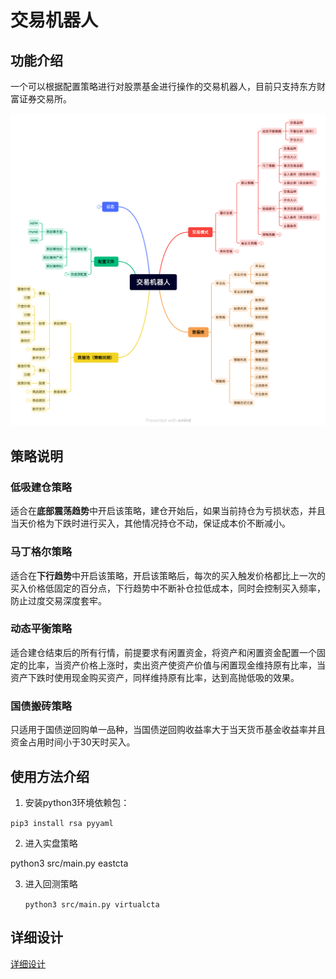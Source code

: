 # 交易机器人

## 功能介绍

一个可以根据配置策略进行对股票基金进行操作的交易机器人，目前只支持东方财富证券交易所。

![](./doc/脑图.png)

## 策略说明

### 低吸建仓策略

适合在**底部震荡趋势**中开启该策略，建仓开始后，如果当前持仓为亏损状态，并且当天价格为下跌时进行买入，其他情况持仓不动，保证成本价不断减小。

### 马丁格尔策略

适合在**下行趋势**中开启该策略，开启该策略后，每次的买入触发价格都比上一次的买入价格低固定的百分点，下行趋势中不断补仓拉低成本，同时会控制买入频率，防止过度交易深度套牢。

### 动态平衡策略

适合建仓结束后的所有行情，前提要求有闲置资金，将资产和闲置资金配置一个固定的比率，当资产价格上涨时，卖出资产使资产价值与闲置现金维持原有比率，当资产下跌时使用现金购买资产，同样维持原有比率，达到高抛低吸的效果。

### 国债搬砖策略

只适用于国债逆回购单一品种，当国债逆回购收益率大于当天货币基金收益率并且资金占用时间小于30天时买入。

## 使用方法介绍

1. 安装python3环境依赖包：

`pip3 install rsa pyyaml`

2. 进入实盘策略

python3 src/main.py eastcta

3. 进入回测策略

   `python3 src/main.py virtualcta`

## 详细设计

[详细设计](./doc/详细设计.md)